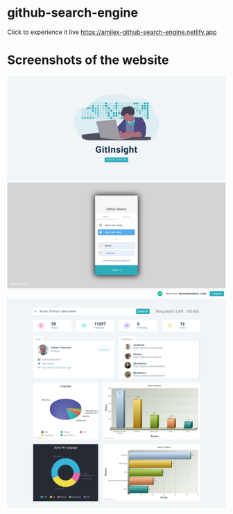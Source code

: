 # github-search-engine
Click to experience it live
https://amilex-github-search-engine.netlify.app

<h1>
 Screenshots of the website
 </h1>
<img src="./screenshots/image-1.jpg"  alt="Image didn't load ! Right click and open image in new tab">
 <img src="./screenshots/image-2.jpg" alt="Image didn't load ! Right click and open image in new tab">
 <img src="./screenshots/image-3.png" alt="Image didn't load ! Right click and open image in new tab">
